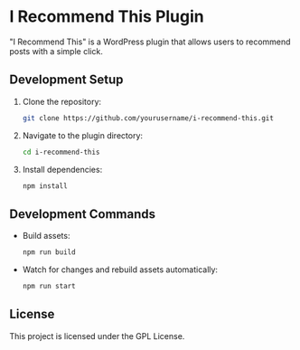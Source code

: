 # I Recommend This Plugin

"I Recommend This" is a WordPress plugin that allows users to recommend posts with a simple click.

## Development Setup

1. Clone the repository:

   ```sh
   git clone https://github.com/yourusername/i-recommend-this.git
   ```

2. Navigate to the plugin directory:

   ```sh
   cd i-recommend-this
   ```

3. Install dependencies:

   ```sh
   npm install
   ```

## Development Commands

- Build assets:

  ```sh
  npm run build
  ```

- Watch for changes and rebuild assets automatically:

  ```sh
  npm run start
  ```

## License

This project is licensed under the GPL License.
